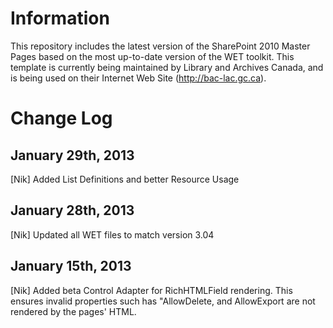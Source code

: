 Information
===================
This repository includes the latest version of the SharePoint 2010 Master Pages based on the most up-to-date version of the WET toolkit. This template is currently being maintained by Library and Archives Canada, and is being used on their Internet Web Site (http://bac-lac.gc.ca).

Change Log
===================

January 29th, 2013
--------------------
[Nik] Added List Definitions and better Resource Usage

January 28th, 2013
--------------------
[Nik] Updated all WET files to match version 3.04

January 15th, 2013
--------------------
[Nik] Added beta Control Adapter for RichHTMLField rendering. This ensures invalid properties such has "AllowDelete, and AllowExport are not rendered by the pages' HTML.
